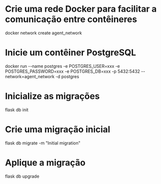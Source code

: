 # Crie uma rede Docker para facilitar a comunicação entre contêineres
docker network create agent_network

# Inicie um contêiner PostgreSQL
docker run --name postgres -e POSTGRES_USER=xxx -e POSTGRES_PASSWORD=xxx -e POSTGRES_DB=xxx -p 5432:5432 --network=agent_network -d postgres

# Inicialize as migrações
flask db init

# Crie uma migração inicial
flask db migrate -m "Initial migration"

# Aplique a migração
flask db upgrade

